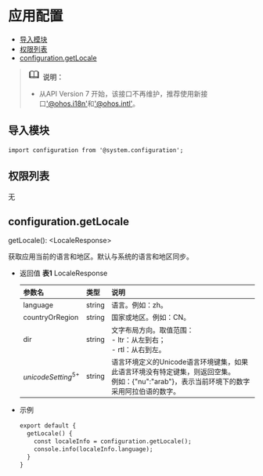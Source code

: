 # 应用配置

- [导入模块](#导入模块)
- [权限列表](#权限列表)
- [configuration.getLocale](#configurationgetLocale)


> ![icon-note.gif](public_sys-resources/icon-note.gif) **说明：**
> - 从API Version 7 开始，该接口不再维护，推荐使用新接口['@ohos.i18n'](js-apis-i18n.md)和['@ohos.intl'](js-apis-intl.md)。
>
>   
>


## 导入模块

```
import configuration from '@system.configuration';
```

## 权限列表

无


## configuration.getLocale

getLocale(): &lt;LocaleResponse&gt;

获取应用当前的语言和地区。默认与系统的语言和地区同步。

- 返回值
  **表1** LocaleResponse
  
  | 参数名 | 类型 | 说明 |
  | -------- | -------- | -------- |
  | language | string | 语言。例如：zh。 |
  | countryOrRegion | string | 国家或地区。例如：CN。 |
  | dir | string | 文字布局方向。取值范围：<br/>-&nbsp;ltr：从左到右；<br/>-&nbsp;rtl：从右到左。 |
  | $unicodeSetting^{5+}$ | string | 语言环境定义的Unicode语言环境键集，如果此语言环境没有特定键集，则返回空集。<br/>例如：{"nu":"arab"}，表示当前环境下的数字采用阿拉伯语的数字。 |

- 示例
  ```
  export default {    
    getLocale() {        
      const localeInfo = configuration.getLocale();        
      console.info(localeInfo.language);    
    }
  }
  ```
